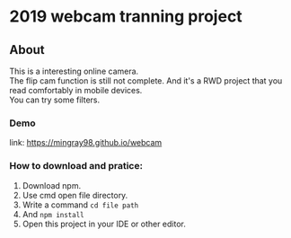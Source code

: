 # 2019 webcam tranning project 

## About

This is a interesting online camera.  
The flip cam function is still not complete.
And it's a RWD project that you read comfortably in mobile devices.  
You can try some filters.

### Demo 

link: https://mingray98.github.io/webcam

### How to download and pratice: 

1. Download npm.
2. Use cmd open file directory. 
3. Write a command  ```cd file path``` 
4. And ```npm install```
5. Open this project in your IDE or other editor.



